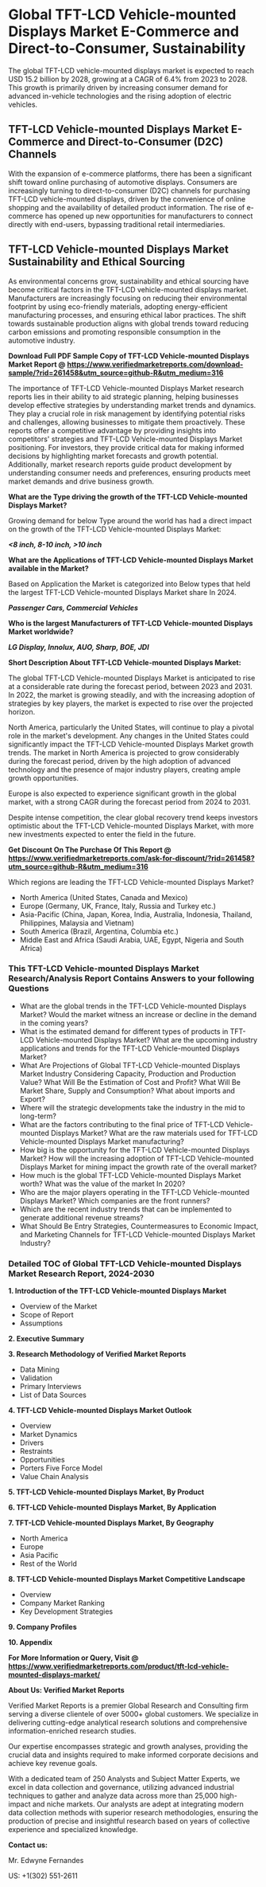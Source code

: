 <h1>Global TFT-LCD Vehicle-mounted Displays Market E-Commerce and Direct-to-Consumer, Sustainability</h1><p class=""><p>The global TFT-LCD vehicle-mounted displays market is expected to reach USD 15.2 billion by 2028, growing at a CAGR of 6.4% from 2023 to 2028. This growth is primarily driven by increasing consumer demand for advanced in-vehicle technologies and the rising adoption of electric vehicles.</p><h2>TFT-LCD Vehicle-mounted Displays Market E-Commerce and Direct-to-Consumer (D2C) Channels</h2><p>With the expansion of e-commerce platforms, there has been a significant shift toward online purchasing of automotive displays. Consumers are increasingly turning to direct-to-consumer (D2C) channels for purchasing TFT-LCD vehicle-mounted displays, driven by the convenience of online shopping and the availability of detailed product information. The rise of e-commerce has opened up new opportunities for manufacturers to connect directly with end-users, bypassing traditional retail intermediaries.</p><h2>TFT-LCD Vehicle-mounted Displays Market Sustainability and Ethical Sourcing</h2><p>As environmental concerns grow, sustainability and ethical sourcing have become critical factors in the TFT-LCD vehicle-mounted displays market. Manufacturers are increasingly focusing on reducing their environmental footprint by using eco-friendly materials, adopting energy-efficient manufacturing processes, and ensuring ethical labor practices. The shift towards sustainable production aligns with global trends toward reducing carbon emissions and promoting responsible consumption in the automotive industry.</p></p><p class=""><strong>Download Full PDF Sample Copy of TFT-LCD Vehicle-mounted Displays Market Report @ <a href="https://www.verifiedmarketreports.com/download-sample/?rid=261458&utm_source=github-R&utm_medium=316" target="_blank">https://www.verifiedmarketreports.com/download-sample/?rid=261458&utm_source=github-R&utm_medium=316</a></strong></p><p>The importance of&nbsp;TFT-LCD Vehicle-mounted Displays Market research reports lies in their ability to aid strategic planning, helping businesses develop effective strategies by understanding market trends and dynamics. They play a crucial role in risk management by identifying potential risks and challenges, allowing businesses to mitigate them proactively. These reports offer a competitive advantage by providing insights into competitors' strategies and TFT-LCD Vehicle-mounted Displays Market positioning. For investors, they provide critical data for making informed decisions by highlighting market forecasts and growth potential. Additionally, market research reports guide product development by understanding consumer needs and preferences, ensuring products meet market demands and drive business growth.</p><p><strong>What are the&nbsp;Type driving the growth of the TFT-LCD Vehicle-mounted Displays Market?</strong></p><p id="" class="">Growing demand for below Type around the world has had a direct impact on the growth of the TFT-LCD Vehicle-mounted Displays Market:</p><p class=""><em><strong><8 inch, 8-10 inch, >10 inch</strong></em></p><p class=""><strong>What are the&nbsp;Applications&nbsp;of TFT-LCD Vehicle-mounted Displays Market available in the Market?</strong></p><p id="" class="">Based on Application the Market is categorized into Below types that held the largest TFT-LCD Vehicle-mounted Displays Market share In 2024.</p><p class=""><em><strong>Passenger Cars, Commercial Vehicles</strong></em></p><p class=""><strong>Who is the largest Manufacturers of TFT-LCD Vehicle-mounted Displays Market worldwide?</strong></p><p><em><strong>LG Display, Innolux, AUO, Sharp, BOE, JDI</strong></em></p><p id="" class=""><strong>Short Description About TFT-LCD Vehicle-mounted Displays Market:</strong></p><p>The global TFT-LCD Vehicle-mounted Displays Market is anticipated to rise at a considerable rate during the forecast period, between 2023 and 2031. In 2022, the market is growing steadily, and with the increasing adoption of strategies by key players, the market is expected to rise over the projected horizon.</p><p>North America, particularly the United States, will continue to play a pivotal role in the market's development. Any changes in the United States could significantly impact the TFT-LCD Vehicle-mounted Displays Market growth trends. The market in North America is projected to grow considerably during the forecast period, driven by the high adoption of advanced technology and the presence of major industry players, creating ample growth opportunities.</p><p>Europe is also expected to experience significant growth in the global market, with a strong CAGR during the forecast period from 2024 to 2031.</p><p>Despite intense competition, the clear global recovery trend keeps investors optimistic about the TFT-LCD Vehicle-mounted Displays Market, with more new investments expected to enter the field in the future.</p><p id="" class=""><strong>Get Discount On The Purchase Of This Report @ <a href="https://www.verifiedmarketreports.com/ask-for-discount/?rid=261458?utm_source=github-R&utm_medium=316" target="_blank">https://www.verifiedmarketreports.com/ask-for-discount/?rid=261458?utm_source=github-R&utm_medium=316</a></strong></p><p class="">Which regions are leading the TFT-LCD Vehicle-mounted Displays Market?</p><ul><li>North America (United States, Canada and Mexico)</li><li>Europe (Germany, UK, France, Italy, Russia and Turkey etc.)</li><li>Asia-Pacific (China, Japan, Korea, India, Australia, Indonesia, Thailand, Philippines, Malaysia and Vietnam)</li><li>South America (Brazil, Argentina, Columbia etc.)</li><li>Middle East and Africa (Saudi Arabia, UAE, Egypt, Nigeria and South Africa)</li></ul><h3 id="" class="">This TFT-LCD Vehicle-mounted Displays Market Research/Analysis Report Contains Answers to your following Questions</h3><ul><li>What are the global trends in the TFT-LCD Vehicle-mounted Displays Market? Would the market witness an increase or decline in the demand in the coming years?</li><li>What is the estimated demand for different types of products in TFT-LCD Vehicle-mounted Displays Market? What are the upcoming industry applications and trends for the TFT-LCD Vehicle-mounted Displays Market?</li><li>What Are Projections of Global TFT-LCD Vehicle-mounted Displays Market Industry Considering Capacity, Production and Production Value? What Will Be the Estimation of Cost and Profit? What Will Be Market Share, Supply and Consumption? What about imports and Export?</li><li>Where will the strategic developments take the industry in the mid to long-term?</li><li>What are the factors contributing to the final price of TFT-LCD Vehicle-mounted Displays Market? What are the raw materials used for TFT-LCD Vehicle-mounted Displays Market manufacturing?</li><li>How big is the opportunity for the TFT-LCD Vehicle-mounted Displays Market? How will the increasing adoption of TFT-LCD Vehicle-mounted Displays Market for mining impact the growth rate of the overall market?</li><li>How much is the global TFT-LCD Vehicle-mounted Displays Market worth? What was the value of the market In 2020?</li><li>Who are the major players operating in the TFT-LCD Vehicle-mounted Displays Market? Which companies are the front runners?</li><li>Which are the recent industry trends that can be implemented to generate additional revenue streams?</li><li>What Should Be Entry Strategies, Countermeasures to Economic Impact, and Marketing Channels for TFT-LCD Vehicle-mounted Displays Market Industry?</li></ul><h3 id="" class="">Detailed TOC of Global TFT-LCD Vehicle-mounted Displays Market Research Report, 2024-2030</h3><p id="" class=""><strong>1. Introduction of the TFT-LCD Vehicle-mounted Displays Market</strong></p><ul><li>Overview of the Market</li><li>Scope of Report</li><li>Assumptions</li></ul><p id="" class=""><strong>2. Executive Summary</strong></p><p id="" class=""><strong>3. Research Methodology of Verified Market Reports</strong></p><ul><li>Data Mining</li><li>Validation</li><li>Primary Interviews</li><li>List of Data Sources</li></ul><p id="" class=""><strong>4. TFT-LCD Vehicle-mounted Displays Market Outlook</strong></p><ul><li>Overview</li><li>Market Dynamics</li><li>Drivers</li><li>Restraints</li><li>Opportunities</li><li>Porters Five Force Model</li><li>Value Chain Analysis</li></ul><p id="" class=""><strong>5. TFT-LCD Vehicle-mounted Displays Market, By Product</strong></p><p id="" class=""><strong>6. TFT-LCD Vehicle-mounted Displays Market, By Application</strong></p><p id="" class=""><strong>7. TFT-LCD Vehicle-mounted Displays Market, By Geography</strong></p><ul><li>North America</li><li>Europe</li><li>Asia Pacific</li><li>Rest of the World</li></ul><p id="" class=""><strong>8. TFT-LCD Vehicle-mounted Displays Market Competitive Landscape</strong></p><ul><li>Overview</li><li>Company Market Ranking</li><li>Key Development Strategies</li></ul><p id="" class=""><strong>9. Company Profiles</strong></p><p id="" class=""><strong>10. Appendix</strong></p><p id="" class=""><strong>For More Information or Query, Visit @ <a href="https://www.verifiedmarketreports.com/product/tft-lcd-vehicle-mounted-displays-market/" target="_blank">https://www.verifiedmarketreports.com/product/tft-lcd-vehicle-mounted-displays-market/</a></strong></p><p id="" class=""><strong>About Us: Verified Market Reports</strong></p><p id="" class="">Verified Market Reports is a premier Global Research and Consulting firm serving a diverse clientele of over 5000+ global customers. We specialize in delivering cutting-edge analytical research solutions and comprehensive information-enriched research studies.</p><p id="" class="">Our expertise encompasses strategic and growth analyses, providing the crucial data and insights required to make informed corporate decisions and achieve key revenue goals.</p><p id="" class="">With a dedicated team of 250 Analysts and Subject Matter Experts, we excel in data collection and governance, utilizing advanced industrial techniques to gather and analyze data across more than 25,000 high-impact and niche markets. Our analysts are adept at integrating modern data collection methods with superior research methodologies, ensuring the production of precise and insightful research based on years of collective experience and specialized knowledge.</p><p id="" class=""><strong>Contact us:</strong></p><p id="" class="">Mr. Edwyne Fernandes</p><p id="" class="">US: +1(302) 551-2611</p>
